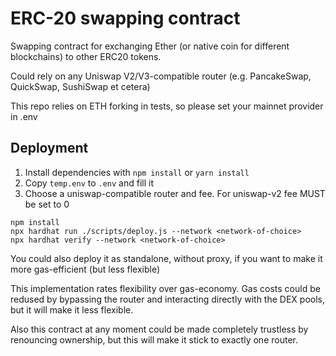 # ERC-20 swapping contract

Swapping contract for exchanging Ether (or native coin for different blockchains) to other ERC20 tokens.

Could rely on any Uniswap V2/V3-compatible router (e.g. PancakeSwap, QuickSwap, SushiSwap et cetera)

This repo relies on ETH forking in tests, so please set your mainnet provider in .env

## Deployment

1. Install dependencies with `npm install` or `yarn install`
2. Copy `temp.env` to `.env` and fill it
3. Choose a uniswap-compatible router and fee. For uniswap-v2 fee MUST be set to 0

```shell
npm install
npx hardhat run ./scripts/deploy.js --network <network-of-choice>
npx hardhat verify --network <network-of-choice>
```

You could also deploy it as standalone, without proxy, if you want to make it more gas-efficient (but less flexible)

This implementation rates flexibility over gas-economy. Gas costs could be redused by bypassing the router and interacting directly with the DEX pools, but it will make it less flexible.

Also this contract at any moment could be made completely trustless by renouncing ownership, but this will make it stick to exactly one router.